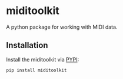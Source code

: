 # miditoolkit

A python package for working with MIDI data. 

## Installation
Install the miditoolkit via [PYPI](https://pypi.org/project/miditoolkit/):
```bash
pip install miditoolkit
```